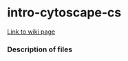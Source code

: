 # intro-cytoscape-cs
[Link to wiki page](https://github.com/gladstone-institutes/Bioinformatics-Workshops/wiki/Introduction-to-Cytoscape-for-Computer-Scientists)

### Description of files

